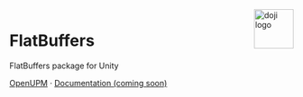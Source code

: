 <a href="https://www.doji-tech.com/">
  <img src="https://www.doji-tech.com/assets/favicon.ico" alt="doji logo" title="Doji" align="right" height="70" />
</a>

# FlatBuffers
FlatBuffers package for Unity

[OpenUPM] · [Documentation (coming soon)]

[OpenUPM]: https://openupm.com/packages/com.doji.flatbuffers
[Documentation (coming soon)]: https://github.com/julienkay/com.doji.flatbuffers
